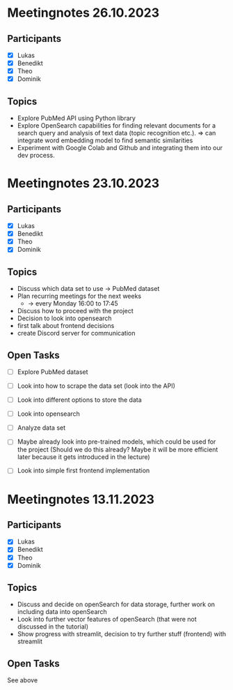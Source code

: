 # Meetingnotes 26.10.2023

## Participants
* [X] Lukas
* [X] Benedikt
* [X] Theo
* [X] Dominik

## Topics
* Explore PubMed API using Python library
* Explore OpenSearch capabilities for finding relevant documents for a search query
and analysis of text data (topic recognition etc.). 
=> can integrate word embedding model to find semantic similarities
* Experiment with Google Colab and Github and integrating them into our dev process. 


# Meetingnotes 23.10.2023

## Participants
* [X] Lukas
* [X] Benedikt
* [X] Theo
* [X] Dominik

## Topics
* Discuss which data set to use -> PubMed dataset
* Plan recurring meetings for the next weeks
    * -> every Monday 16:00 to 17:45
* Discuss how to proceed with the project
* Decision to look into opensearch
* first talk about frontend decisions
* create Discord server for communication


## Open Tasks
* [ ] Explore PubMed dataset
* [ ] Look into how to scrape the data set (look into the API)
* [ ] Look into different options to store the data
* [ ] Look into opensearch
* [ ] Analyze data set
* [ ] Maybe already look into pre-trained models, which could be used for the project (Should we do this already? Maybe it will be more efficient later because it gets introduced in the lecture)
* [ ] Look into simple first frontend implementation


# Meetingnotes 13.11.2023

## Participants
* [X] Lukas
* [X] Benedikt
* [X] Theo
* [X] Dominik

## Topics
* Discuss and decide on openSearch for data storage, further work on including data into openSearch
* Look into further vector features of openSearch (that were not discussed in the tutorial)
* Show progress with streamlit, decision to try further stuff (frontend) with streamlit

## Open Tasks
See above